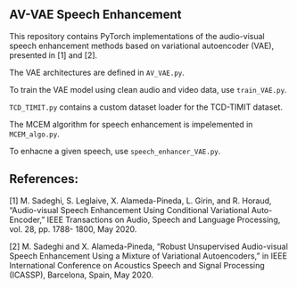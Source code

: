 ## AV-VAE Speech Enhancement

This repository contains PyTorch implementations of the audio-visual speech enhancement methods based on variational autoencoder (VAE), presented in [1] and [2].

The VAE architectures are defined in `AV_VAE.py`.

To train the VAE model using clean audio and video data, use `train_VAE.py`.

`TCD_TIMIT.py` contains a custom dataset loader for the TCD-TIMIT dataset.

The MCEM algorithm for speech enhancement is impelemented in `MCEM_algo.py`.

To enhacne a given speech, use `speech_enhancer_VAE.py`.

## References:

[1] M. Sadeghi,  S. Leglaive, X. Alameda-Pineda, L. Girin, and R. Horaud, “Audio-visual Speech Enhancement Using Conditional Variational Auto-Encoder,” IEEE Transactions on Audio, Speech and Language Processing, vol. 28, pp. 1788- 1800, May 2020.

[2] M. Sadeghi and X. Alameda-Pineda, “Robust Unsupervised Audio-visual Speech Enhancement Using a Mixture of Variational Autoencoders,” in IEEE International Conference on Acoustics Speech and Signal Processing (ICASSP), Barcelona, Spain, May 2020.
